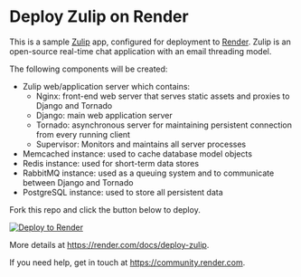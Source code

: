 # Deploy Zulip on Render

This is a sample [Zulip](https://zulip.com/) app, configured for deployment to [Render](https://render.com/). Zulip is an open-source real-time chat application with an email threading model. 

The following components will be created:

- Zulip web/application server which contains:
  - Nginx: front-end web server that serves static assets and proxies to Django and Tornado
  - Django: main web application server
  - Tornado: asynchronous server for maintaining persistent connection from every running client
  - Supervisor: Monitors and maintains all server processes
- Memcached instance: used to cache database model objects
- Redis instance: used for short-term data stores
- RabbitMQ instance: used as a queuing system and to communicate between Django and Tornado
- PostgreSQL instance: used to store all persistent data

Fork this repo and click the button below to deploy.

[![Deploy to Render](http://render.com/images/deploy-to-render-button.svg)](https://render.com/deploy?repo=https://github.com/render-examples/zulip)

More details at https://render.com/docs/deploy-zulip.

If you need help, get in touch at https://community.render.com.
